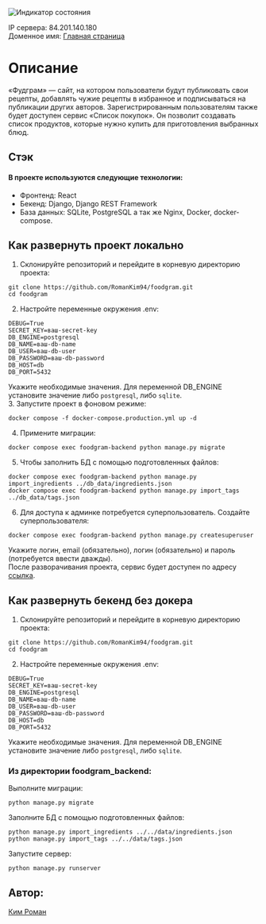 ![Индикатор состояния](https://github.com/RomanKim94/foodgram/actions/workflows/main.yml/badge.svg)

IP сервера: 84.201.140.180  
Доменное имя: [Главная страница](roman-foodgram.zapto.org)

# Описание
«Фудграм» — сайт, на котором пользователи будут публиковать свои рецепты, добавлять чужие рецепты в избранное и подписываться на публикации других авторов. Зарегистрированным пользователям также будет доступен сервис «Список покупок». Он позволит создавать список продуктов, которые нужно купить для приготовления выбранных блюд.  

## Стэк  
#### В проекте используются следующие технологии:  
  - Фронтенд: React
  - Бекенд: Django, Django REST Framework
  - База данных: SQLite, PostgreSQL
  а так же Nginx, Docker, docker-compose.  


## Как развернуть проект локально
1. Склонируйте репозиторий и перейдите в корневую директорию проекта:
```
git clone https://github.com/RomanKim94/foodgram.git
cd foodgram
```
2. Настройте переменные окружения .env:
```
DEBUG=True
SECRET_KEY=ваш-secret-key
DB_ENGINE=postgresql
DB_NAME=ваш-db-name
DB_USER=ваш-db-user
DB_PASSWORD=ваш-db-password
DB_HOST=db
DB_PORT=5432
```
Укажите необходимые значения. Для переменной DB_ENGINE установите значение либо `postgresql`, либо `sqlite`.  
3. Запустите проект в фоновом режиме:
```
docker compose -f docker-compose.production.yml up -d
```
4. Примените миграции:
```
docker compose exec foodgram-backend python manage.py migrate
```
5. Чтобы заполнить БД с помощью подготовленных файлов:
```
docker compose exec foodgram-backend python manage.py import_ingredients ../db_data/ingredients.json
docker compose exec foodgram-backend python manage.py import_tags ../db_data/tags.json
```  
6. Для доступа к админке потребуется суперпользователь. Создайте суперпользователя:
```
docker compose exec foodgram-backend python manage.py createsuperuser
```
Укажите логин, email (обязательно), логин (обязательно) и пароль (потребуется ввести дважды).  
После разворачивания проекта, сервис будет доступен по адресу [ссылка](http://localhost:80).

## Как развернуть бекенд без докера  

1. Склонируйте репозиторий и перейдите в корневую директорию проекта:
```
git clone https://github.com/RomanKim94/foodgram.git
cd foodgram
```
2. Настройте переменные окружения .env:
```
DEBUG=True
SECRET_KEY=ваш-secret-key
DB_ENGINE=postgresql
DB_NAME=ваш-db-name
DB_USER=ваш-db-user
DB_PASSWORD=ваш-db-password
DB_HOST=db
DB_PORT=5432
```
Укажите необходимые значения. Для переменной DB_ENGINE установите значение либо `postgresql`, либо `sqlite`.  

### Из директории foodgram_backend:  
Выполните миграции:
```
python manage.py migrate
```
Заполните БД с помощью подготовленных файлов:
```
python manage.py import_ingredients ../../data/ingredients.json
python manage.py import_tags ../../data/tags.json
```
Запустите сервер:
```
python manage.py runserver
```

## Автор:
[Ким Роман](https://github.com/RomanKim94)